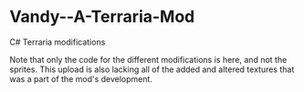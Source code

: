 # Vandy--A-Terraria-Mod
C# Terraria modifications

Note that only the code for the different modifications is here, and not the sprites. This upload is also lacking all of the added and altered textures that was a part of the mod's development.
